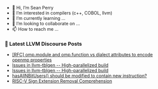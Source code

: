 - 👋 Hi, I’m Sean Perry
- 👀 I’m interested in compilers (c++, COBOL, llvm)
- 🌱 I’m currently learning ...
- 💞️ I’m looking to collaborate on ...
- 📫 How to reach me ...

<!---
s66perry/s66perry is a ✨ special ✨ repository because its `README.md` (this file) appears on your GitHub profile.
You can click the Preview link to take a look at your changes.
--->
### 📕 Latest LLVM Discourse Posts

<!-- DISCOURSE-LLVM:START -->
- [[RFC] omp.module and omp.function vs dialect attributes to encode openmp properties](https://discourse.llvm.org/t/rfc-omp-module-and-omp-function-vs-dialect-attributes-to-encode-openmp-properties/67998#post_15)
- [Issues in llvm-tblgen -- High-parallelized build](https://discourse.llvm.org/t/issues-in-llvm-tblgen-high-parallelized-build/68037#post_2)
- [Issues in llvm-tblgen -- High-parallelized build](https://discourse.llvm.org/t/issues-in-llvm-tblgen-high-parallelized-build/68037#post_1)
- [hasAllNBitUsers&lpar;&rpar; should be modified to contain new instruction?](https://discourse.llvm.org/t/hasallnbitusers-should-be-modified-to-contain-new-instruction/68036#post_1)
- [RISC-V Sign Extension Removal Comprehension](https://discourse.llvm.org/t/risc-v-sign-extension-removal-comprehension/68035#post_1)
<!-- DISCOURSE-LLVM:END -->
